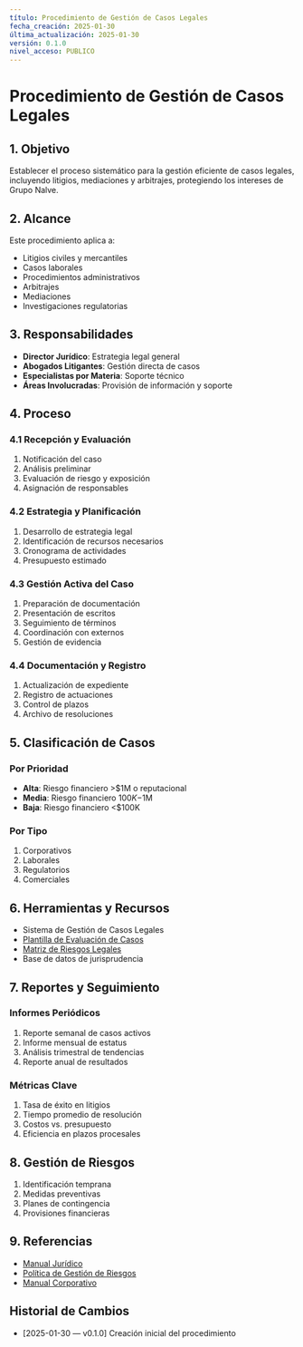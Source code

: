 ```yaml
---
título: Procedimiento de Gestión de Casos Legales
fecha_creación: 2025-01-30
última_actualización: 2025-01-30
versión: 0.1.0
nivel_acceso: PUBLICO
---
```

# Procedimiento de Gestión de Casos Legales

## 1. Objetivo
Establecer el proceso sistemático para la gestión eficiente de casos legales, incluyendo litigios, mediaciones y arbitrajes, protegiendo los intereses de Grupo Nalve.

## 2. Alcance
Este procedimiento aplica a:
- Litigios civiles y mercantiles
- Casos laborales
- Procedimientos administrativos
- Arbitrajes
- Mediaciones
- Investigaciones regulatorias

## 3. Responsabilidades
- **Director Jurídico**: Estrategia legal general
- **Abogados Litigantes**: Gestión directa de casos
- **Especialistas por Materia**: Soporte técnico
- **Áreas Involucradas**: Provisión de información y soporte

## 4. Proceso
### 4.1 Recepción y Evaluación
1. Notificación del caso
2. Análisis preliminar
3. Evaluación de riesgo y exposición
4. Asignación de responsables

### 4.2 Estrategia y Planificación
1. Desarrollo de estrategia legal
2. Identificación de recursos necesarios
3. Cronograma de actividades
4. Presupuesto estimado

### 4.3 Gestión Activa del Caso
1. Preparación de documentación
2. Presentación de escritos
3. Seguimiento de términos
4. Coordinación con externos
5. Gestión de evidencia

### 4.4 Documentación y Registro
1. Actualización de expediente
2. Registro de actuaciones
3. Control de plazos
4. Archivo de resoluciones

## 5. Clasificación de Casos
### Por Prioridad
- **Alta**: Riesgo financiero >$1M o reputacional
- **Media**: Riesgo financiero $100K-$1M
- **Baja**: Riesgo financiero <$100K

### Por Tipo
1. Corporativos
2. Laborales
3. Regulatorios
4. Comerciales

## 6. Herramientas y Recursos
- Sistema de Gestión de Casos Legales
- [Plantilla de Evaluación de Casos](../recursos_comunes/plantillas/juridico/evaluacion_casos.md)
- [Matriz de Riesgos Legales](../recursos_comunes/plantillas/juridico/matriz_riesgos.md)
- Base de datos de jurisprudencia

## 7. Reportes y Seguimiento
### Informes Periódicos
1. Reporte semanal de casos activos
2. Informe mensual de estatus
3. Análisis trimestral de tendencias
4. Reporte anual de resultados

### Métricas Clave
1. Tasa de éxito en litigios
2. Tiempo promedio de resolución
3. Costos vs. presupuesto
4. Eficiencia en plazos procesales

## 8. Gestión de Riesgos
1. Identificación temprana
2. Medidas preventivas
3. Planes de contingencia
4. Provisiones financieras

## 9. Referencias
- [Manual Jurídico](manual_juridico.md)
- [Política de Gestión de Riesgos](../politicas_generales/gestion_riesgos.md)
- [Manual Corporativo](../manual_corporativo_nalve.md)

## Historial de Cambios
- [2025-01-30 — v0.1.0] Creación inicial del procedimiento 